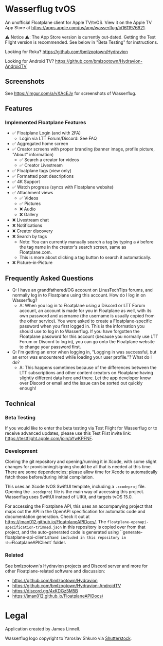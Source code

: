 # Wasserflug tvOS
An unofficial Floatplane client for Apple TV/tvOS. View it on the Apple TV App Store at https://apps.apple.com/us/app/wasserflug/id1611976921.

⚠️ Notice ⚠️: The App Store version is currently out-dated. Getting the Test Flight version is recommended. See below in "Beta Testing" for instructions.

Looking for Roku? https://github.com/bmlzootown/Hydravion

Looking for Android TV? https://github.com/bmlzootown/Hydravion-AndroidTV

## Screenshots

See https://imgur.com/a/vXAcEJy for screenshots of Wasserflug.

## Features

### Implemented Floatplane Features
- ✅ Floatplane Login (and with 2FA)
  - Login via LTT Forum/Discord: See FAQ
- ✅ Aggregated home screen
- ✅ Creator screens with proper branding (banner image, profile picture, "About" information)
  - ✅ Search a creator for videos
  - ✅ Creator Livestream
- ✅ Floatplane tags (view only)
- ✅ Formatted post descriptions
- ✅ 4K Support
- ✅ Watch progress (syncs with Floatplane website)
- ✅ Attachment views
  - ✅ Videos
  - ✅ Pictures
  - ❌ Audio
  - ❌ Gallery
- ❌ Livestream chat
- ❌ Notifications
- ❌ Creator discovery
- ❌ Search by tags
  - Note: You can currently manually search a tag by typing a `#` before the tag name in the creator's search screen, same as Floatplane.com.
  - This is more about clicking a tag button to search it automatically.
- ❌ Picture-in-Picture

## Frequently Asked Questions

- Q: I have an grandfathered/OG account on LinusTechTips forums, and normally log in to Floatplane using this account. How do I log in on Wasserflug?
    - A: When you log in to Floatplane using a Discord or LTT Forum account, an account is made for you in Floatplane as well, with its own password and username (the username is usually copied from the other service). You were asked to create a Floatplane-specific password when you first logged in. This is the information you should use to log in to Wasserflug. If you have forgotten the Floatplane password for this account (because you normally use LTT Forum or Discord to log in), you can go onto the Floatplane website to change your password first.
- Q: I'm getting an error when logging in, "Logging in was successful, but an error was encountered while loading your user profile."? What do I do?
    - A: This happens sometimes because of the differences between the LTT subscriptions and other content creators on Floatplane having slightly different data here and there. Let the app developer know over Discord or email and the issue can be sorted out quickly enough!

## Technical

### Beta Testing

If you would like to enter the beta testing via Test Flight for Wasserflug or to receive advanced updates, please use this Test Flist invite link: https://testflight.apple.com/join/aYwKPFNF.

### Development

Cloning the git repository and opening/running it in Xcode, with some slight changes for provisioning/signing should be all that is needed at this time. There are some dependencies; please allow time for Xcode to automatically fetch those before/during initial compilation.

This uses an Xcode tvOS SwiftUI template, including a `.xcodeproj` file. Opening the `.xcodeproj` file is the main way of accessing this project. Wasserflug uses SwiftUI instead of UIKit, and targets tvOS 15.0.

For accessing the Floatplane API, this uses an accompanying project that maps out the API in the OpenAPI specification for automatic code and documentation generation. Check it out at https://jman012.github.io/FloatplaneAPIDocs/. The `floatplane-openapi-specification-trimmed.json` in this repository is copied over from that project, and the auto-generated code is generated using ``generate-floatplane-api-client.sh` and included in this repository in the `FloatplaneAPIClient` folder.

### Related

See bmlzootown's Hydravion projects and Discord server and more for other Floatplane-related software and discussion:
- https://github.com/bmlzootown/Hydravion
- https://github.com/bmlzootown/Hydravion-AndroidTV
- https://discord.gg/4xKDGz5M5B
- https://jman012.github.io/FloatplaneAPIDocs/

# Legal
Application created by James Linnell.

Wasserflug logo copyright to Yaroslav Shkuro via [Shutterstock](https://www.shutterstock.com/image-vector/small-seaplane-isolated-vector-illustration-single-1091024861).
